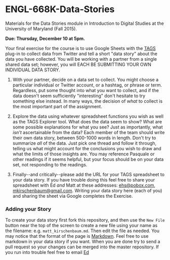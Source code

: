 # ENGL-668K-Data-Stories

Materials for the Data Stories module in Introduction to Digital Studies at 
the University of Maryland (Fall 2015).

**Due: Thursday, December 10 at 5pm.**

Your final exercise for the course is to use Google Sheets with the
[TAGS](https://tags.hawksey.info/) plug-in to collect data from Twitter 
and tell a short "data story" about the data you have collected. You 
will be working with a partner from a single shared data set; however, 
you will EACH BE SUBMITTING YOUR OWN INDIVIDUAL DATA STORY.

1. With your partner, decide on a data set to collect. You might choose a 
particular individual or Twitter account, or a hashtag, or phrase or term. 
Regardless, put some thought into what you want to collect, and if the 
data doesn't seem sufficiently "interesting" don't hesitate to try 
something else instead. In many ways, the decision of *what* to collect 
is the most important part of the assignment.

2. Explore the data using whatever spreadsheet functions you wish as 
well as the TAGS Explorer tool. What does the data seem to show? 
What are some possible explanations for what you see? Just as 
importantly, what *isn't* ascertainable from the data? Each member of the 
team should write their own data story, between 500-1000 words in length. 
Don't try to summarize *all* of the data. Just pick one thread and follow 
it through, telling us what might account for the conclusions you wish to 
draw and what the limits of those insights are. You may reference 
Pasquale or other readings if it seems helpful, but your focus should 
be on your data set, not responding to the readings.

3. Finally--and critically--please add the URL for your TAGS spreadsheet 
to your data story. If you have trouble doing this feel free to share 
your spreadsheet with Ed *and* Matt at these addresses: ehs@pobox.com, 
mkirschenbaum@gmail.com. Writing your data story here (each of you) and 
sharing the sheet via Google completes the Exercise.

### Adding your Story

To create your data story first fork this repository, and then use the `New File` button near the top of the screen to create a new file using your name as the filename: e.g. `matt_kirschenbaum.md`. Then edit the file as needed. You may notice that the format of the page is [Markdown](https://help.github.com/articles/markdown-basics/). Feel free to use markdown in your data story if you want. When you are done try to send a pull request so your changes can be merged into the master repository. If you run into trouble feel free to email [Ed](mailto:ehs@pobox.com)
